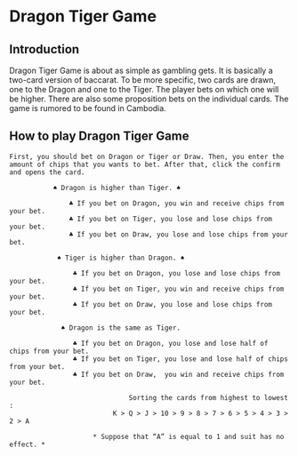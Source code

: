 # Dragon Tiger Game

## Introduction
    
Dragon Tiger Game is about as simple as gambling gets. It is basically a two-card version of baccarat. To be more specific, two cards are drawn, one to the Dragon and one to the Tiger. The player bets on which one will be higher. There are also some proposition bets on the individual cards. The game is rumored to be found in Cambodia.

## How to play Dragon Tiger Game

    First, you should bet on Dragon or Tiger or Draw. Then, you enter the amount of chips that you wants to bet. After that, click the confirm and opens the card.
      
               ♠ Dragon is higher than Tiger. ♠

                   ♣ If you bet on Dragon, you win and receive chips from your bet.
                   ♣ If you bet on Tiger, you lose and lose chips from your bet.
                   ♣ If you bet on Draw, you lose and lose chips from your bet.

                ♠ Tiger is higher than Dragon. ♠
      
                    ♣ If you bet on Dragon, you lose and lose chips from your bet.
                    ♣ If you bet on Tiger, you win and receive chips from your bet.
                    ♣ If you bet on Draw, you lose and lose chips from your bet. 

                 ♠ Dragon is the same as Tiger. 

                    ♣ If you bet on Dragon, you lose and lose half of chips from your bet.
                    ♣ If you bet on Tiger, you lose and lose half of chips from your bet.
                    ♣ If you bet on Draw,  you win and receive chips from your bet.

                                  Sorting the cards from highest to lowest :
                              K > Q > J > 10 > 9 > 8 > 7 > 6 > 5 > 4 > 3 > 2 > A
   
                         * Suppose that “A” is equal to 1 and suit has no effect. *

